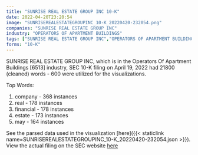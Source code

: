 ```yaml
---
title: "SUNRISE REAL ESTATE GROUP INC 10-K"
date: 2022-04-20T23:20:54
image: "SUNRISEREALESTATEGROUPINC_10-K_20220420-232054.png"
companies: "SUNRISE REAL ESTATE GROUP INC"
industry: "OPERATORS OF APARTMENT BUILDINGS"
tags: ["SUNRISE REAL ESTATE GROUP INC","OPERATORS OF APARTMENT BUILDINGS","04-19-2022","10-K"]
forms: "10-K"
---
```

SUNRISE REAL ESTATE GROUP INC, which is in the Operators Of Apartment Buildings [6513] industry, SEC 10-K filing on April 19, 2022 had 21800 (cleaned) words - 600 were utilized for the visualizations.

Top Words:
1. company - 368 instances
2. real - 178 instances
3. financial - 178 instances
4. estate - 173 instances
5. may - 164 instances


See the parsed data used in the visualization [here]({{< staticlink name=SUNRISEREALESTATEGROUPINC_10-K_20220420-232054.json >}}).  
View the actual filing on the SEC website [here](https://www.sec.gov/Archives/edgar/data/1083490/0001410578-22-000970.txt)